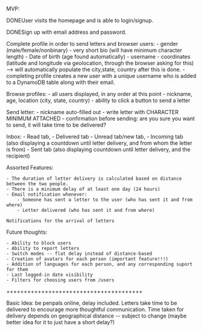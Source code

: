 MVP:

DONEUser visits the homepage and is able to login/signup.

DONESign up with email address and password.

Complete profile in order to send letters and browser users: - gender (male/female/nonbinary) - very short bio (will have minimum character length) - Date of birth (age found automatically) - username - coordinates (latitude and longitude via geolocation, through the browser asking for this) --> will automatically populate the city,state, country after this is done. - completing profile creates a new user with a unique username who is added to a DynamoDB table along with their email.

Browse profiles: - all users displayed, in any order at this point - nickname, age, location (city, state, country) - ability to click a button to send a letter

Send letter: - nickname auto-filled out - write letter with CHARACTER MINIMUM ATTACHED - confirmation before sending: are you sure you want to send, it will take time to be delivered?

Inbox: - Read tab, - Delivered tab - Unread tab/new tab, - Incoming tab (also displaying a countdown until letter delivery, and from whom the letter is from) - Sent tab (also displaying countdown until letter delivery, and the recipient)

Assorted Features:

    - The duration of letter delivery is calculated based on distance between the two people.
    - There is a minimum delay of at least one day (24 hours)
    - Email notification whenever:
        - Someone has sent a letter to the user (who has sent it and from where)
        - Letter delivered (who has sent it and from where)

    Notifications for the arrival of letters

Future thoughts:

    - Ability to block users
    - Ability to report letters
    - Switch modes -- flat delay instead of distance-based
    - Creation of avatars for each person (important feature!!!)
    - Addition of languages for each person, and any corresponding suport for them
    - Last logged-in date visibility
    - Filters for choosing users from /users

+++++++++++++++++++++++++++++++++++++++

Basic Idea: be penpals online, delay included.
Letters take time to be delivered to encourage more thoughtful communication.
Time taken for delivery depends on geographical distance -- subject to change (maybe better idea for it to just have a short delay?)

